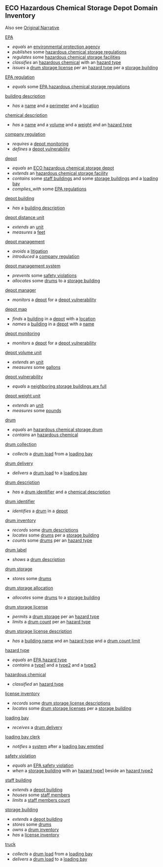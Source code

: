 ## ECO Hazardous Chemical Storage Depot Domain Inventory

Also see [Original Narrative][narrative]

<a href="topics/EPA.md">EPA</a>
* <i>equals</i> an <a href="topics/environmental.protection.agency.md">environmental protection agency</a>
* <i>publishes</i> some <a href="topics/hazardous.chemical.storage.regulation.md">hazardous chemical storage regulations</a>
* <i>regulates</i> some <a href="topics/hazardous.chemical.storage.facility.md">hazardous chemical storage facilities</a>
* <i>classifies</i> an <a href="topics/hazardous.chemical.md">hazardous chemical</a> with an <a href="topics/hazard.type.md">hazard type</a>
* <i>issues</i> a <a href="topics/drum.storage.license.md">drum storage license</a> per an <a href="topics/hazard.type.md">hazard type</a> per a <a href="topics/storage.building.md">storage building</a>

<a href="topics/EPA.regulation.md">EPA regulation</a>
* <i>equals</i> some <a href="topics/EPA.hazardous.chemical.storage.regulation.md">EPA hazardous chemical storage regulations</a>

<a href="topics/building.description.md">building description</a>
* <i>has</i> a <a href="topics/name.md">name</a> and a <a href="topics/perimeter.md">perimeter</a> and a <a href="topics/location.md">location</a>

<a href="topics/chemical.description.md">chemical description</a>
* <i>has</i> a <a href="topics/name.md">name</a> and a <a href="topics/volume.md">volume</a> and a <a href="topics/weight.md">weight</a> and an <a href="topics/hazard.type.md">hazard type</a>

<a href="topics/company.regulation.md">company regulation</a>
* <i>requires</i> a <a href="topics/depot.monitoring.md">depot monitoring</a>
* <i>defines</i> a <a href="topics/depot.vulnerability.md">depot vulnerability</a>

<a href="topics/depot.md">depot</a>
* <i>equals</i> an <a href="topics/ECO.hazardous.chemical.storage.depot.md">ECO hazardous chemical storage depot</a>
* <i>extends</i> an <a href="topics/hazardous.chemical.storage.facility.md">hazardous chemical storage facility</a>
* <i>contains</i> some <a href="topics/staff.building.md">staff buildings</a> and some <a href="topics/storage.building.md">storage buildings</a> and a <a href="topics/loading.bay.md">loading bay</a>
* <i>complies_with</i> some <a href="topics/EPA.regulation.md">EPA regulations</a>

<a href="topics/depot.building.md">depot building</a>
* <i>has</i> a <a href="topics/building.description.md">building description</a>

<a href="topics/depot.distance.unit.md">depot distance unit</a>
* <i>extends</i> an <a href="topics/unit.md">unit</a>
* <i>measures</i> a <a href="topics/feet.md">feet</a>

<a href="topics/depot.management.md">depot management</a>
* <i>avoids</i> a <a href="topics/litigation.md">litigation</a>
* <i>introduced</i> a <a href="topics/company.regulation.md">company regulation</a>

<a href="topics/depot.management.system.md">depot management system</a>
* <i>prevents</i> some <a href="topics/safety.violation.md">safety violations</a>
* <i>allocates</i> some <a href="topics/drum.md">drums</a> to a <a href="topics/storage.building.md">storage building</a>

<a href="topics/depot.manager.md">depot manager</a>
* <i>monitors</i> a <a href="topics/depot.md">depot</a> for a <a href="topics/depot.vulnerability.md">depot vulnerability</a>

<a href="topics/depot.map.md">depot map</a>
* <i>finds</i> a <a href="topics/building.md">building</a> in a <a href="topics/depot.md">depot</a> with a <a href="topics/location.md">location</a>
* <i>names</i> a <a href="topics/building.md">building</a> in a <a href="topics/depot.md">depot</a> with a <a href="topics/name.md">name</a>

<a href="topics/depot.monitoring.md">depot monitoring</a>
* <i>monitors</i> a <a href="topics/depot.md">depot</a> for a <a href="topics/depot.vulnerability.md">depot vulnerability</a>

<a href="topics/depot.volume.unit.md">depot volume unit</a>
* <i>extends</i> an <a href="topics/unit.md">unit</a>
* <i>measures</i> some <a href="topics/gallon.md">gallons</a>

<a href="topics/depot.vulnerability.md">depot vulnerability</a>
* <i>equals</i> a <a href="topics/neighboring.storage.buildings.are.full.md">neighboring storage buildings are full</a>

<a href="topics/depot.weight.unit.md">depot weight unit</a>
* <i>extends</i> an <a href="topics/unit.md">unit</a>
* <i>measures</i> some <a href="topics/pound.md">pounds</a>

<a href="topics/drum.md">drum</a>
* <i>equals</i> an <a href="topics/hazardous.chemical.storage.drum.md">hazardous chemical storage drum</a>
* <i>contains</i> an <a href="topics/hazardous.chemical.md">hazardous chemical</a>

<a href="topics/drum.collection.md">drum collection</a>
* <i>collects</i> a <a href="topics/drum.load.md">drum load</a> from a <a href="topics/loading.bay.md">loading bay</a>

<a href="topics/drum.delivery.md">drum delivery</a>
* <i>delivers</i> a <a href="topics/drum.load.md">drum load</a> to a <a href="topics/loading.bay.md">loading bay</a>

<a href="topics/drum.description.md">drum description</a>
* <i>has</i> a <a href="topics/drum.identifier.md">drum identifier</a> and a <a href="topics/chemical.description.md">chemical description</a>

<a href="topics/drum.identifier.md">drum identifier</a>
* <i>identifies</i> a <a href="topics/drum.md">drum</a> in a <a href="topics/depot.md">depot</a>

<a href="topics/drum.inventory.md">drum inventory</a>
* <i>records</i> some <a href="topics/drum.description.md">drum descriptions</a>
* <i>locates</i> some <a href="topics/drum.md">drums</a> per a <a href="topics/storage.building.md">storage building</a>
* <i>counts</i> some <a href="topics/drum.md">drums</a> per an <a href="topics/hazard.type.md">hazard type</a>

<a href="topics/drum.label.md">drum label</a>
* <i>shows</i> a <a href="topics/drum.description.md">drum description</a>

<a href="topics/drum.storage.md">drum storage</a>
* <i>stores</i> some <a href="topics/drum.md">drums</a>

<a href="topics/drum.storage.allocation.md">drum storage allocation</a>
* <i>allocates</i> some <a href="topics/drum.md">drums</a> to a <a href="topics/storage.building.md">storage building</a>

<a href="topics/drum.storage.license.md">drum storage license</a>
* <i>permits</i> a <a href="topics/drum.storage.md">drum storage</a> per an <a href="topics/hazard.type.md">hazard type</a>
* <i>limits</i> a <a href="topics/drum.count.md">drum count</a> per an <a href="topics/hazard.type.md">hazard type</a>

<a href="topics/drum.storage.license.description.md">drum storage license description</a>
* <i>has</i> a <a href="topics/building.name.md">building name</a> and an <a href="topics/hazard.type.md">hazard type</a> and a <a href="topics/drum.count.limit.md">drum count limit</a>

<a href="topics/hazard.type.md">hazard type</a>
* <i>equals</i> an <a href="topics/EPA.hazard.type.md">EPA hazard type</a>
* <i>contains</i> a <a href="topics/type1.md">type1</a> and a <a href="topics/type2.md">type2</a> and a <a href="topics/type3.md">type3</a>

<a href="topics/hazardous.chemical.md">hazardous chemical</a>
* <i>classified</i> an <a href="topics/hazard.type.md">hazard type</a>

<a href="topics/license.inventory.md">license inventory</a>
* <i>records</i> some <a href="topics/drum.storage.license.description.md">drum storage license descriptions</a>
* <i>locates</i> some <a href="topics/drum.storage.license.md">drum storage licenses</a> per a <a href="topics/storage.building.md">storage building</a>

<a href="topics/loading.bay.md">loading bay</a>
* <i>receives</i> a <a href="topics/drum.delivery.md">drum delivery</a>

<a href="topics/loading.bay.clerk.md">loading bay clerk</a>
* <i>notifies</i> a <a href="topics/system.md">system</a> after a <a href="topics/loading.bay.emptied.md">loading bay emptied</a>

<a href="topics/safety.violation.md">safety violation</a>
* <i>equals</i> an <a href="topics/EPA.safety.violation.md">EPA safety violation</a>
* <i>when</i> a <a href="topics/storage.building.md">storage building</a> with an <a href="topics/hazard.type1.md">hazard type1</a> beside an <a href="topics/hazard.type2.md">hazard type2</a>

<a href="topics/staff.building.md">staff building</a>
* <i>extends</i> a <a href="topics/depot.building.md">depot building</a>
* <i>houses</i> some <a href="topics/staff.member.md">staff members</a>
* <i>limits</i> a <a href="topics/staff.members.count.md">staff members count</a>

<a href="topics/storage.building.md">storage building</a>
* <i>extends</i> a <a href="topics/depot.building.md">depot building</a>
* <i>stores</i> some <a href="topics/drum.md">drums</a>
* <i>owns</i> a <a href="topics/drum.inventory.md">drum inventory</a>
* <i>has</i> a <a href="topics/license.inventory.md">license inventory</a>

<a href="topics/truck.md">truck</a>
* <i>collects</i> a <a href="topics/drum.load.md">drum load</a> from a <a href="topics/loading.bay.md">loading bay</a>
* <i>delivers</i> a <a href="topics/drum.load.md">drum load</a> to a <a href="topics/loading.bay.md">loading bay</a>


[narrative]: original-narrative.md
